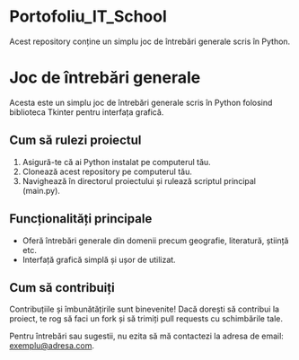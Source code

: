 # Portofoliu_IT_School
Acest repository conține un simplu joc de întrebări generale scris în Python.
# Joc de întrebări generale

Acesta este un simplu joc de întrebări generale scris în Python folosind biblioteca Tkinter pentru interfața grafică.

## Cum să rulezi proiectul

1. Asigură-te că ai Python instalat pe computerul tău.
2. Clonează acest repository pe computerul tău.
3. Navighează în directorul proiectului și rulează scriptul principal (main.py).

## Funcționalități principale

- Oferă întrebări generale din domenii precum geografie, literatură, știință etc.
- Interfață grafică simplă și ușor de utilizat.

## Cum să contribuiți

Contribuțiile și îmbunătățirile sunt binevenite! Dacă dorești să contribui la proiect, te rog să faci un fork și să trimiți pull requests cu schimbările tale.

Pentru întrebări sau sugestii, nu ezita să mă contactezi la adresa de email: exemplu@adresa.com.
